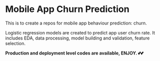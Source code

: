 # Mobile App Churn Prediction
This is to create a repos for mobile app behaviour prediction: churn.

Logistic regression models are created to predict app user churn rate. It includes EDA, data processing, model building and validation, feature selection.

******Production and deployment level codes are available, ENJOY. 💕💕******
